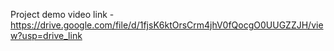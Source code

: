 Project demo video link - https://drive.google.com/file/d/1fjsK6ktOrsCrm4jhV0fQocgO0UUGZZJH/view?usp=drive_link
